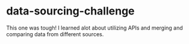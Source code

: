 # data-sourcing-challenge
This one was tough! I learned alot about utilizing APIs and merging and comparing data from different sources. 

